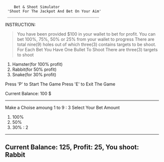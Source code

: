        Bet & Shoot Simulator
     'Shoot For The Jackpot And Bet On Your Aim'
     __________________________________________
INSTRUCTION:
> You have been provided $100 in your wallet to bet for profit.
> You can bet 100%, 75%, 50% or 25% from your wallet to progress
> There are total nine(9) holes out of which three(3) contains targets to be shoot.
> For Each Bet You Have One Bullet To Shoot
> There are three(3) targets to shoot

1. Hamster(for 100% profit)
2. Rabbit(for 50% profit)
3. Snake(for 30% profit)

Press 'P' to Start The Game
Press 'E' to Exit The Game

Current Balance: 100 $
*******************************
Make a Choise amoung 1 to 9 : 3
Select Your Bet Amount
1. 100% 
2. 50% 
3. 30%
: 2
----------------------------------------------------
Current Balance: 125, Profit: 25, You shoot: Rabbit
----------------------------------------------------
